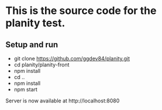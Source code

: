 This is the source code for the planity test.
=======

Setup and run
----

* git clone https://github.com/ggdev84/planity.git
* cd planity/planity-front
* npm install
* cd ..
* npm install
* npm start

Server is now available at http://localhost:8080
